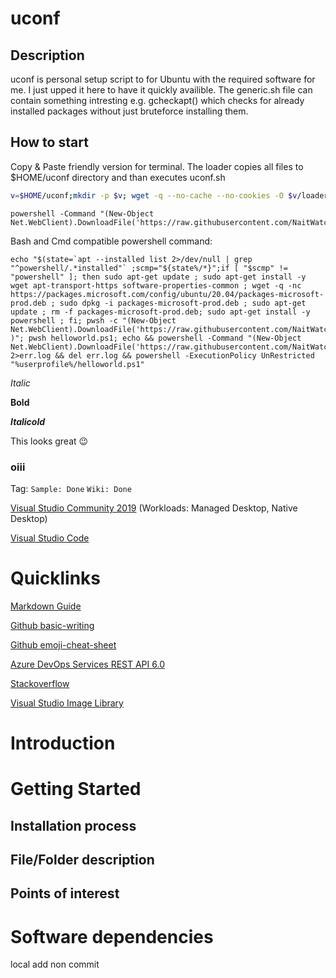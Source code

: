 # uconf


## Description
uconf is personal setup script to for Ubuntu with the required software for me.
I just upped it here to have it quickly availible.
The generic.sh file can contain something intresting e.g. gcheckapt() which checks for already installed packages without just bruteforce installing them.

## How to start
Copy & Paste friendly version for terminal.
The loader copies all files to $HOME/uconf directory and than executes uconf.sh

```bash
v=$HOME/uconf;mkdir -p $v; wget -q --no-cache --no-cookies -O $v/loader.sh https://raw.githubusercontent.com/NaitWatch/uconf/main/loader.sh && bash $v/loader.sh
```
```Batchfile
powershell -Command "(New-Object Net.WebClient).DownloadFile('https://raw.githubusercontent.com/NaitWatch/uconf/main/LICENSE','C:\temp\license')"
```

Bash and Cmd compatible powershell command:
```
echo "$(state=`apt --installed list 2>/dev/null | grep "^powershell/.*installed"` ;scmp="${state%/*}";if [ "$scmp" != "powershell" ]; then sudo apt-get update ; sudo apt-get install -y wget apt-transport-https software-properties-common ; wget -q -nc https://packages.microsoft.com/config/ubuntu/20.04/packages-microsoft-prod.deb ; sudo dpkg -i packages-microsoft-prod.deb ; sudo apt-get update ; rm -f packages-microsoft-prod.deb; sudo apt-get install -y powershell ; fi; pwsh -c "(New-Object Net.WebClient).DownloadFile('https://raw.githubusercontent.com/NaitWatch/uconf/main/helloworld.ps1','helloworld.ps1')" )"; pwsh helloworld.ps1; echo && powershell -Command "(New-Object Net.WebClient).DownloadFile('https://raw.githubusercontent.com/NaitWatch/uconf/main/helloworld.ps1','%userprofile%\helloworld.ps1')" 2>err.log && del err.log && powershell -ExecutionPolicy UnRestricted "%userprofile%/helloworld.ps1"
```

*Italic*

**Bold**

**_Italicold_**

This  looks great :wink:



### oiii

Tag: `Sample: Done` `Wiki: Done`

[Visual Studio Community 2019](https://visualstudio.microsoft.com/) (Workloads: Managed Desktop, Native Desktop)

[Visual Studio Code](https://code.visualstudio.com/)

# Quicklinks 
[Markdown Guide](https://www.markdownguide.org)

[Github basic-writing](https://docs.github.com/en/github/writing-on-github/getting-started-with-writing-and-formatting-on-github/basic-writing-and-formatting-syntax)

[Github emoji-cheat-sheet](https://github.com/ikatyang/emoji-cheat-sheet/blob/master/README.md)


[Azure DevOps Services REST API 6.0](https://docs.microsoft.com/en-us/rest/api/azure/devops/git/?view=azure-devops-rest-6.0)

[Stackoverflow](https://www.stackoverflow.com)

[Visual Studio Image Library](https://www.microsoft.com/en-us/download/details.aspx?id=35825)


# Introduction 
# Getting Started
## Installation process
## File/Folder description
## Points of interest
# Software dependencies


local add non commit